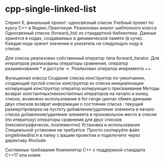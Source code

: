 # cpp-single-linked-list
Спринт 6, финальный проект: односвязный список
Учебный проект по курсу С++ в Яндекс.Практикум.
Реализован аналог шаблонного класса Односвязный список (forward_list) из стандартной библиотеки. Данные хранятся в нодах, создаваемых в динамической памяти (в куче). Каждая нода хранит значение и указатель на следующую ноду в списке.

Для списка реализован собственный итератор типа forward_iterator. Для итераторов реализованы операторы сравнения, оператор разыменования * и доступа ->. Реализован оператор инкремента ++.

Функционал класса
Создание списка
конструктор по-умолчанию, создающий пустой список
конструктор из списка инициализации
копирующий конструктор
оператор копирующего присваивания
Методы
возврат константных/неконстантных итераторов на начало и конец списка, возможно использование в for-range циклах
обмен данными двух списков
возврат информации о состоянии списка : текущий размер/проверка на пустоту
добавление/удаление элемента в начало списка
добавление/удаление элемента в произвольное место в списке (по итератору)
операторы сравнения для двух списков (лексикографически, поэлементно)
Установка и использование
Специальной установки не требуется. Просто скопируйте файл singlelinkedlist.h в папку с вашим проектом и подключите через директиву #include

Системные требования
Компилятор С++ с поддержкой стандарта C++17 или новее
